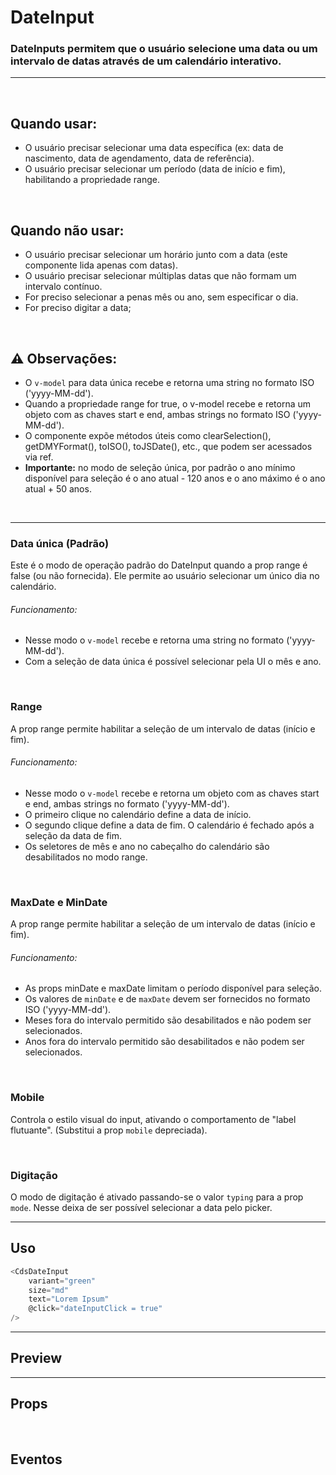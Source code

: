 # DateInput

### DateInputs permitem que o usuário selecione uma data ou um intervalo de datas através de um calendário interativo.
---
<br>

## Quando usar:
- O usuário precisar selecionar uma data específica (ex: data de nascimento, data de agendamento, data de referência).
- O usuário precisar selecionar um período (data de início e fim), habilitando a propriedade range.


<br>

## Quando não usar:
- O usuário precisar selecionar um horário junto com a data (este componente lida apenas com datas).
- O usuário precisar selecionar múltiplas datas que não formam um intervalo contínuo.
- For preciso selecionar a penas mês ou ano, sem especificar o dia.
- For preciso digitar a data;

<br>

## ⚠️ Observações:
- O `v-model` para data única recebe e retorna uma string no formato ISO ('yyyy-MM-dd').
- Quando a propriedade range for true, o v-model recebe e retorna um objeto com as chaves start e end, ambas strings no formato ISO ('yyyy-MM-dd').
- O componente expõe métodos úteis como clearSelection(), getDMYFormat(), toISO(), toJSDate(), etc., que podem ser acessados via ref.
- **Importante:** no modo de seleção única, por padrão o ano mínimo disponível para seleção é o ano atual - 120 anos e o ano máximo é o ano atual + 50 anos.

<br>

---

### __Data única (Padrão)__

Este é o modo de operação padrão do DateInput quando a prop range é false
(ou não fornecida). Ele permite ao usuário selecionar um único dia no calendário.

###### Funcionamento:
- Nesse modo o `v-model` recebe e retorna uma string no formato ('yyyy-MM-dd').
- Com a seleção de data única é possível selecionar pela UI o mês e ano.

<PreviewContainer>
	<CdsDateInput
		v-model="modelValue"
		label="Data"
		variant="green"
		state="default"
		:range="false"
		:required="false"
		:disabled="false"
		:fluid="false"
		:mobile="false"
		:floatingLabel="false"
		:showTodayDot="true"
		:highlightToday="true"
		placeholder="Insira uma data..."
		errorMessage="Campo obrigatório"
		tooltip=""
		tooltipIcon="info-outline"
		supportingText="supportingText"
		supportLink=""
		supportLinkUrl=""
		@click="logClick"
		@change="logChange"
		@focus="logFocus"
		@blur="logBlur"
		@keydown="logKeydown"
	/>
</PreviewContainer>

<br>

### __Range__

A prop range permite habilitar a seleção de um intervalo de datas (início e fim).

###### Funcionamento:
- Nesse modo o `v-model` recebe e retorna um objeto com as chaves start e end, ambas strings no formato ('yyyy-MM-dd').
- O primeiro clique no calendário define a data de início.
- O segundo clique define a data de fim. O calendário é fechado após a seleção da data de fim.
- Os seletores de mês e ano no cabeçalho do calendário são desabilitados no modo range.

<PreviewContainer>
	<CdsDateInput
		v-model="modelValue"
		label="Data"
		variant="green"
		state="default"
		:range="true"
		:required="false"
		:disabled="false"
		:fluid="false"
		:mobile="false"
		:floatingLabel="false"
		:showTodayDot="true"
		:highlightToday="true"
		placeholder="Insira uma data..."
		errorMessage="Campo obrigatório"
		tooltip=""
		tooltipIcon="info-outline"
		supportingText="supportingText"
		supportLink=""
		supportLinkUrl=""
		@click="logClick"
		@change="logChange"
		@focus="logFocus"
		@blur="logBlur"
		@keydown="logKeydown"
	/>
</PreviewContainer>

<br>

### __MaxDate e MinDate__

A prop range permite habilitar a seleção de um intervalo de datas (início e fim).

###### Funcionamento:
- As props minDate e maxDate limitam o período disponível para seleção.
- Os valores de `minDate` e de `maxDate` devem ser fornecidos no formato ISO ('yyyy-MM-dd').
- Meses fora do intervalo permitido são desabilitados e não podem ser selecionados.
- Anos fora do intervalo permitido são desabilitados e não podem ser selecionados.

<PreviewContainer>
	<CdsDateInput
		v-model="modelValue"
		label="Data"
		variant="green"
		state="default"
		:range="false"
		:required="false"
		:disabled="false"
		:fluid="false"
		:mobile="false"
		:floatingLabel="false"
		:showTodayDot="true"
		:highlightToday="true"
		placeholder="Insira uma data..."
		errorMessage="Campo obrigatório"
		tooltip=""
		tooltipIcon="info-outline"
		supportingText="supportingText"
		supportLink=""
		supportLinkUrl=""
		maxDate="2025-12-06"
		minDate="2025-06-12"
		@click="logClick"
		@change="logChange"
		@focus="logFocus"
		@blur="logBlur"
		@keydown="logKeydown"
	/>
</PreviewContainer>

<br>

### __Mobile__

Controla o estilo visual do input, ativando o comportamento de "label flutuante". (Substitui a prop `mobile` depreciada).

<PreviewContainer>
	<CdsDateInput
		v-model="modelValue"
		label="Data"
		variant="green"
		state="default"
		:range="false"
		:required="false"
		:disabled="false"
		:fluid="false"
		:mobile="true"
		:floatingLabel="false"
		:showTodayDot="true"
		:highlightToday="true"
		placeholder="Insira uma data..."
		errorMessage="Campo obrigatório"
		tooltip=""
		tooltipIcon="info-outline"
		supportingText="supportingText"
		supportLink=""
		supportLinkUrl=""
		@click="logClick"
		@change="logChange"
		@focus="logFocus"
		@blur="logBlur"
		@keydown="logKeydown"
	/>
</PreviewContainer>

<br>

### __Digitação__

O modo de digitação é ativado passando-se o valor `typing` para a prop `mode`.
Nesse deixa de ser possível selecionar a data pelo picker.

<PreviewContainer>
	<CdsDateInput
		v-model="modelValue"
		label="Data"
		variant="green"
		state="default"
		:range="false"
		:required="false"
		:disabled="false"
		:fluid="false"
		:floatingLabel="false"
		:showTodayDot="true"
		:highlightToday="true"
		placeholder="Insira uma data..."
		errorMessage="Campo obrigatório"
		mode="typing"
		tooltip=""
		tooltipIcon="info-outline"
		supportingText="supportingText"
		supportLink=""
		supportLinkUrl=""
		@click="logClick"
		@change="logChange"
		@focus="logFocus"
		@blur="logBlur"
		@keydown="logKeydown"
	/>
</PreviewContainer>

---

## Uso

```js
<CdsDateInput
	variant="green"
	size="md"
	text="Lorem Ipsum"
	@click="dateInputClick = true"
/>
```

---

## Preview

<PreviewBuilder
	:args
	:component="CdsDateInput"
	:events
/>

---

## Props

<APITable
	name="CdsDateInput"
	section="props"
/>
<br>

## Eventos

<APITable
	name="CdsDateInput"
	section="events"
/>

<br>

<script setup>
import { ref } from 'vue';
import CdsDateInput from '@/components/DateInput.vue';

const events = [
	'update:modelValue',
	'supportLinkClick',
	'blur',
	'change',
	'click',
	'focus',
	'keydown',
	'mouseenter',
	'mouseleave',
];

const args = ref({
	type: 'text',
	state: 'default',
	disabled: false,
	floatingLabel: false,
	required: false,
	fluid: false,
	lazy: false,
	placeholder: 'Digite algo...',
	errorMessage: 'Campo obrigatório',
	tooltip: '',
	tooltipIcon: 'info-outline',
	trailingIcon: 'info-outline',
	leadingIcon: 'info-outline',
});
</script>
